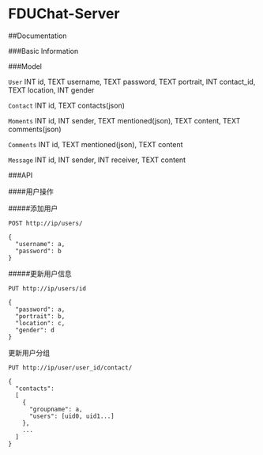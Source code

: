 # FDUChat-Server

##Documentation

###Basic Information

###Model

``User``
INT id, TEXT username, TEXT password, TEXT portrait, INT contact_id, TEXT location, INT gender

``Contact``
INT id, TEXT contacts(json)

``Moments``
INT id, INT sender, TEXT mentioned(json), TEXT content, TEXT comments(json)

``Comments``
INT id, TEXT mentioned(json), TEXT content

``Message``
INT id, INT sender, INT receiver, TEXT content

###API

####用户操作

#####添加用户

```
POST http://ip/users/

{
  "username": a,
  "password": b
}
```

#####更新用户信息

```
PUT http://ip/users/id

{
  "password": a,
  "portrait": b,
  "location": c,
  "gender": d
}
```

更新用户分组

```
PUT http://ip/user/user_id/contact/

{
  "contacts":
  [
    {
      "groupname": a,
      "users": [uid0, uid1...]
    },
    ...
  ]
}
```
